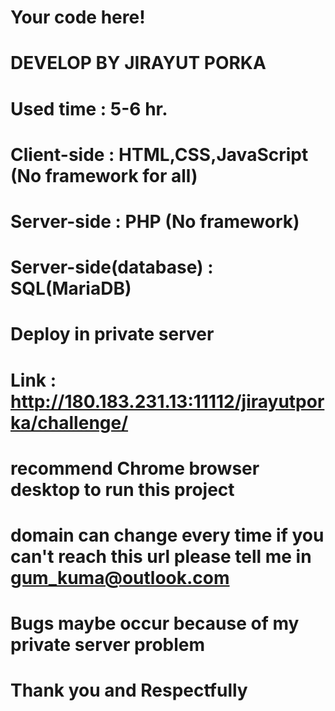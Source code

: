 # Your code here!
# DEVELOP BY JIRAYUT PORKA
# Used time : 5-6 hr.
# Client-side : HTML,CSS,JavaScript (No framework for all)
# Server-side : PHP (No framework)
# Server-side(database) : SQL(MariaDB)
# Deploy in private server
# Link : http://180.183.231.13:11112/jirayutporka/challenge/
# **recommend Chrome browser desktop to run this project**
# **domain can change every time if you can't reach this url please tell me in gum_kuma@outlook.com**
# **Bugs maybe occur because of my private server problem**
# Thank you and Respectfully

